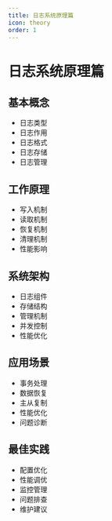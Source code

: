 ```yaml
---
title: 日志系统原理篇
icon: theory
order: 1
---
```


# 日志系统原理篇

## 基本概念
- 日志类型
- 日志作用
- 日志格式
- 日志存储
- 日志管理

## 工作原理
- 写入机制
- 读取机制
- 恢复机制
- 清理机制
- 性能影响

## 系统架构
- 日志组件
- 存储结构
- 管理机制
- 并发控制
- 性能优化

## 应用场景
- 事务处理
- 数据恢复
- 主从复制
- 性能优化
- 问题诊断

## 最佳实践
- 配置优化
- 性能调优
- 监控管理
- 问题排查
- 维护建议
